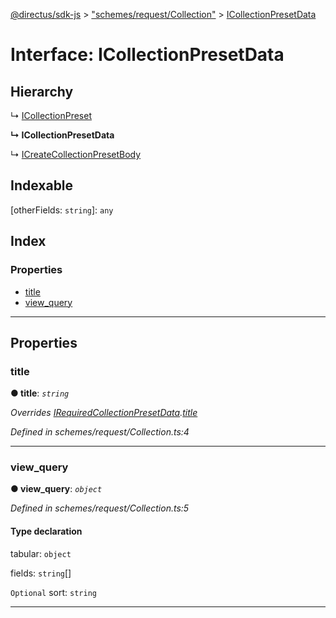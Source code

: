 [@directus/sdk-js](../README.md) > ["schemes/request/Collection"](../modules/_schemes_request_collection_.md) > [ICollectionPresetData](../interfaces/_schemes_request_collection_.icollectionpresetdata.md)

# Interface: ICollectionPresetData

## Hierarchy

↳  [ICollectionPreset](_schemes_directus_collectionpreset_.icollectionpreset.md)

**↳ ICollectionPresetData**

↳  [ICreateCollectionPresetBody](_schemes_request_collection_.icreatecollectionpresetbody.md)

## Indexable

\[otherFields: `string`\]:&nbsp;`any`
## Index

### Properties

* [title](_schemes_request_collection_.icollectionpresetdata.md#title)
* [view_query](_schemes_request_collection_.icollectionpresetdata.md#view_query)

---

## Properties

<a id="title"></a>

###  title

**● title**: *`string`*

*Overrides [IRequiredCollectionPresetData](_schemes_directus_collectionpreset_.irequiredcollectionpresetdata.md).[title](_schemes_directus_collectionpreset_.irequiredcollectionpresetdata.md#title)*

*Defined in schemes/request/Collection.ts:4*

___
<a id="view_query"></a>

###  view_query

**● view_query**: *`object`*

*Defined in schemes/request/Collection.ts:5*

#### Type declaration

 tabular: `object`

 fields: `string`[]

`Optional`  sort: `string`

___

